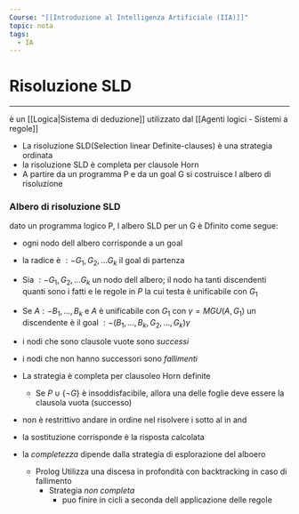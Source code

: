 ```yaml
---
Course: "[[Introduzione al Intelligenza Artificiale (IIA)]]"
topic: nota
tags:
  - IA
---
```



# Risoluzione SLD
---
è un [[Logica|Sistema di deduzione]]  utilizzato dal [[Agenti logici - Sistemi a regole]] 
- La risoluzione SLD(Selection linear Definite-clauses) è una strategia ordinata
- la risoluzione SLD è completa per clausole Horn
- A partire da un programma P e da un goal G si costruisce l albero di risoluzione 

### Albero di risoluzione SLD
dato un programma logico P, l albero SLD per un G è Dfinito come segue:
- ogni nodo dell albero corrisponde a un goal 
- la radice è $:- G_1,G_2,\dots G_k$ il goal di partenza
- Sia $:- G_1,G_2,\dots G_k$ un nodo dell albero; il nodo ha tanti discendenti quanti sono i fatti e le regole in $P$ la cui testa è unificabile con $G_1$
- Se $A :- B_1,\dots,B_k$ e $A$ è unificabile con $G_1$ con $\gamma = MGU(A,G_1)$ un discendente è il goal $:-(B_1,\dots,B_k,G_2,\dots,G_k)\gamma$
- i nodi che sono clausole vuote sono _successi_
- i nodi che non hanno successori sono _fallimenti_
	 


- La strategia è completa per clausoleo Horn definite
	- Se $P \cup \{\lnot G\}$ è insoddisfacibile, allora una delle foglie deve essere la clausola vuota (successo)
- non è restrittivo andare in ordine nel risolvere i sotto al in and 
- la sostituzione corrisponde è la risposta calcolata
- la _completezza_ dipende dalla strategia di esplorazione del alboero
	- Prolog Utilizza una discesa in profondità con backtracking in caso di fallimento
		- Strategia _non completa_
			- puo finire in cicli a seconda dell applicazione delle regole 